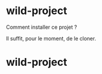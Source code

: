 # wild-project

Comment installer ce projet ?

Il suffit, pour le moment, de le cloner.
# wild-project
